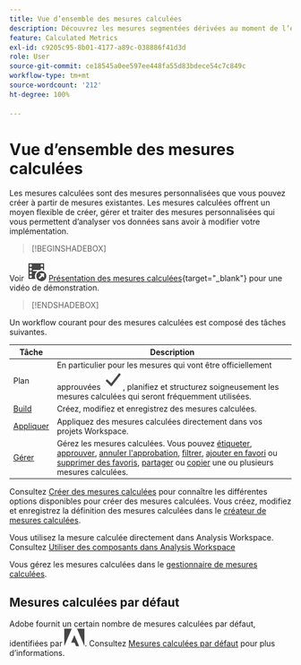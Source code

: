```yaml
---
title: Vue d’ensemble des mesures calculées
description: Découvrez les mesures segmentées dérivées au moment de l’exécution du rapport.
feature: Calculated Metrics
exl-id: c9205c95-8b01-4177-a89c-038886f41d3d
role: User
source-git-commit: ce18545a0ee597ee448fa55d83bdece54c7c849c
workflow-type: tm+mt
source-wordcount: '212'
ht-degree: 100%

---
```


# Vue d’ensemble des mesures calculées

Les mesures calculées sont des mesures personnalisées que vous pouvez créer à partir de mesures existantes. Les mesures calculées offrent un moyen flexible de créer, gérer et traiter des mesures personnalisées qui vous permettent d’analyser vos données sans avoir à modifier votre implémentation.



>[!BEGINSHADEBOX]

Voir ![VideoCheckedOut](/help/assets/icons/VideoCheckedOut.svg) [Présentation des mesures calculées](https://video.tv.adobe.com/v/31787/?quality=12&learn=on){target="_blank"} pour une vidéo de démonstration.

>[!ENDSHADEBOX]

Un workflow courant pour des mesures calculées est composé des tâches suivantes.

| Tâche | Description |
| --- | --- |
| Plan | En particulier pour les mesures qui vont être officiellement approuvées ![Coche](/help/assets/icons/Checkmark.svg), planifiez et structurez soigneusement les mesures calculées qui seront fréquemment utilisées. |
| [Build](/help/components/calc-metrics/cm-workflow/cm-build-metrics.md) | Créez, modifiez et enregistrez des mesures calculées. |
| [Appliquer](/help/components/use-components-in-workspace.md) | Appliquez des mesures calculées directement dans vos projets Workspace. |
| [Gérer](/help/components/calc-metrics/cm-workflow/cm-manager.md) | Gérez les mesures calculées. Vous pouvez [étiqueter](/help/components/calc-metrics/cm-workflow/cm-tagging.md), [approuver](/help/components/calc-metrics/cm-workflow/cm-approving.md), [annuler l&#39;approbation](/help/components/calc-metrics/cm-workflow/cm-approving.md), [filtrer](/help/components/calc-metrics/cm-workflow/cm-filter.md), [ajouter en favori](/help/components/calc-metrics/cm-workflow/cm-favorite.md) ou [supprimer des favoris](/help/components/calc-metrics/cm-workflow/cm-favorite.md), [partager](/help/components/calc-metrics/cm-workflow/cm-sharing.md) ou [copier](/help/components/calc-metrics/cm-workflow/cm-copy.md) une ou plusieurs mesures calculées. |

Consultez [Créer des mesures calculées](/help/components/calc-metrics/cm-workflow/cm-workflow.md) pour connaître les différentes options disponibles pour créer des mesures calculées. Vous créez, modifiez et enregistrez la définition des mesures calculées dans le [créateur de mesures calculées](cm-workflow/cm-build-metrics.md).

Vous utilisez la mesure calculée directement dans Analysis Workspace. Consultez [Utiliser des composants dans Analysis Workspace](/help/components/use-components-in-workspace.md)

Vous gérez les mesures calculées dans le [gestionnaire de mesures calculées](cm-workflow/cm-manager.md).

## Mesures calculées par défaut

Adobe fournit un certain nombre de mesures calculées par défaut, identifiées par ![petit logo Adobe](/help/assets/icons/AdobeLogoSmall.svg). Consultez [Mesures calculées par défaut](/help/components/calc-metrics/default-calcmetrics.md) pour plus d’informations.
